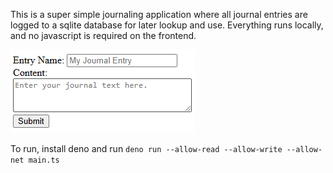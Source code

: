 This is a super simple journaling application where all journal entries are logged to a sqlite database for later lookup and use. Everything runs locally, and no javascript is required on the frontend.

![A screenshot of the form](image.png)

To run, install deno and run
`deno run --allow-read --allow-write --allow-net main.ts`